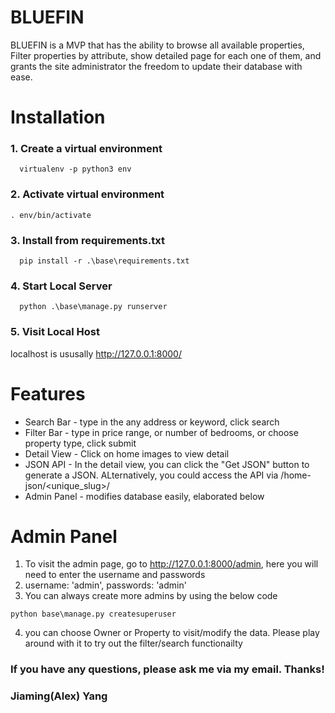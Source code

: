# BLUEFIN

BLUEFIN is a MVP that has the ability to browse all available properties, Filter properties by attribute, show detailed page for each one of them, and grants the site administrator the freedom to update their database with ease.

# Installation
### 1. Create a virtual environment
```
  virtualenv -p python3 env
```

### 2. Activate virtual environment
```
. env/bin/activate
```

### 3. Install from requirements.txt
```
  pip install -r .\base\requirements.txt
```

### 4. Start Local Server
```
  python .\base\manage.py runserver
```

### 5. Visit Local Host
localhost is ususally http://127.0.0.1:8000/

# Features
* Search Bar - type in the any address or keyword, click search
* Filter Bar - type in price range, or number of bedrooms, or choose property type, click submit
* Detail View - Click on home images to view detail
* JSON API - In the detail view, you can click the "Get JSON" button to generate a JSON. ALternatively, you could access the API via /home-json/<unique_slug>/
* Admin Panel - modifies database easily, elaborated below

# Admin Panel
1. To visit the admin page, go to http://127.0.0.1:8000/admin, here you will need to enter the username and passwords
2. username: 'admin', passwords: 'admin'
3. You can always create more admins by using the below code
```
python base\manage.py createsuperuser
```
4. you can choose Owner or Property to visit/modify the data. Please play around with it to try out the filter/search functionailty 

### If you have any questions, please ask me via my email. Thanks!
### Jiaming(Alex) Yang
